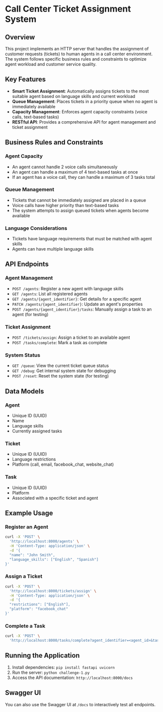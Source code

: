 



# Call Center Ticket Assignment System

## Overview

This project implements an HTTP server that handles the assignment of customer requests (tickets) to human agents in a call center environment. The system follows specific business rules and constraints to optimize agent workload and customer service quality.

## Key Features

- **Smart Ticket Assignment**: Automatically assigns tickets to the most suitable agent based on language skills and current workload
- **Queue Management**: Places tickets in a priority queue when no agent is immediately available
- **Capacity Management**: Enforces agent capacity constraints (voice calls, text-based tasks)
- **RESTful API**: Provides a comprehensive API for agent management and ticket assignment

## Business Rules and Constraints

### Agent Capacity
- An agent cannot handle 2 voice calls simultaneously
- An agent can handle a maximum of 4 text-based tasks at once
- If an agent has a voice call, they can handle a maximum of 3 tasks total

### Queue Management
- Tickets that cannot be immediately assigned are placed in a queue
- Voice calls have higher priority than text-based tasks
- The system attempts to assign queued tickets when agents become available

### Language Considerations
- Tickets have language requirements that must be matched with agent skills
- Agents can have multiple language skills

## API Endpoints

### Agent Management
- `POST /agents`: Register a new agent with language skills
- `GET /agents`: List all registered agents
- `GET /agents/{agent_identifier}`: Get details for a specific agent
- `PATCH /agents/{agent_identifier}`: Update an agent's properties
- `POST /agents/{agent_identifier}/tasks`: Manually assign a task to an agent (for testing)

### Ticket Assignment
- `POST /tickets/assign`: Assign a ticket to an available agent
- `POST /tasks/complete`: Mark a task as complete

### System Status
- `GET /queue`: View the current ticket queue status
- `GET /debug`: Get internal system state for debugging
- `POST /reset`: Reset the system state (for testing)

## Data Models

### Agent
- Unique ID (UUID)
- Name
- Language skills
- Currently assigned tasks

### Ticket
- Unique ID (UUID)
- Language restrictions
- Platform (call, email, facebook_chat, website_chat)

### Task
- Unique ID (UUID)
- Platform
- Associated with a specific ticket and agent

## Example Usage

### Register an Agent
```bash
curl -X 'POST' \
  'http://localhost:8000/agents' \
  -H 'Content-Type: application/json' \
  -d '{
  "name": "John Smith",
  "language_skills": ["English", "Spanish"]
}'
```

### Assign a Ticket
```bash
curl -X 'POST' \
  'http://localhost:8000/tickets/assign' \
  -H 'Content-Type: application/json' \
  -d '{
  "restrictions": ["English"],
  "platform": "facebook_chat"
}'
```

### Complete a Task
```bash
curl -X 'POST' \
  'http://localhost:8000/tasks/complete?agent_identifier=<agent_id>&task_id=<task_id>'
```

## Running the Application

1. Install dependencies: `pip install fastapi uvicorn`
2. Run the server: `python challenge-1.py`
3. Access the API documentation: `http://localhost:8000/docs`

## Swagger UI

 You can also use the Swagger UI at `/docs` to interactively test all endpoints.
